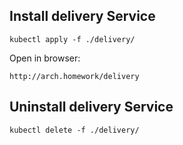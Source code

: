 ## Install delivery Service

```shell
kubectl apply -f ./delivery/
```

Open in browser:

````
http://arch.homework/delivery
````

## Uninstall delivery Service

```shell
kubectl delete -f ./delivery/
```
